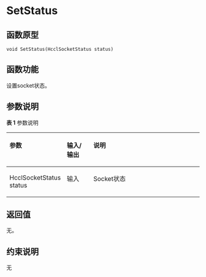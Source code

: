 # SetStatus 

## 函数原型<a name="zh-cn_topic_0000001929459142_section2124mcpsimp"></a>

```
void SetStatus(HcclSocketStatus status)
```

## 函数功能<a name="zh-cn_topic_0000001929459142_section2127mcpsimp"></a>

设置socket状态。

## 参数说明<a name="zh-cn_topic_0000001929459142_section2130mcpsimp"></a>

**表 1**  参数说明

<a name="zh-cn_topic_0000001929459142_table2132mcpsimp"></a>
<table><thead align="left"><tr id="zh-cn_topic_0000001929459142_row2139mcpsimp"><th class="cellrowborder" valign="top" width="28.71%" id="mcps1.2.4.1.1"><p id="zh-cn_topic_0000001929459142_p2141mcpsimp"><a name="zh-cn_topic_0000001929459142_p2141mcpsimp"></a><a name="zh-cn_topic_0000001929459142_p2141mcpsimp"></a>参数</p>
</th>
<th class="cellrowborder" valign="top" width="13.86%" id="mcps1.2.4.1.2"><p id="zh-cn_topic_0000001929459142_p2143mcpsimp"><a name="zh-cn_topic_0000001929459142_p2143mcpsimp"></a><a name="zh-cn_topic_0000001929459142_p2143mcpsimp"></a>输入/输出</p>
</th>
<th class="cellrowborder" valign="top" width="57.43000000000001%" id="mcps1.2.4.1.3"><p id="zh-cn_topic_0000001929459142_p2145mcpsimp"><a name="zh-cn_topic_0000001929459142_p2145mcpsimp"></a><a name="zh-cn_topic_0000001929459142_p2145mcpsimp"></a>说明</p>
</th>
</tr>
</thead>
<tbody><tr id="zh-cn_topic_0000001929459142_row2147mcpsimp"><td class="cellrowborder" valign="top" width="28.71%" headers="mcps1.2.4.1.1 "><p id="zh-cn_topic_0000001929459142_p2149mcpsimp"><a name="zh-cn_topic_0000001929459142_p2149mcpsimp"></a><a name="zh-cn_topic_0000001929459142_p2149mcpsimp"></a>HcclSocketStatus status</p>
</td>
<td class="cellrowborder" valign="top" width="13.86%" headers="mcps1.2.4.1.2 "><p id="zh-cn_topic_0000001929459142_p2151mcpsimp"><a name="zh-cn_topic_0000001929459142_p2151mcpsimp"></a><a name="zh-cn_topic_0000001929459142_p2151mcpsimp"></a>输入</p>
</td>
<td class="cellrowborder" valign="top" width="57.43000000000001%" headers="mcps1.2.4.1.3 "><p id="zh-cn_topic_0000001929459142_p2153mcpsimp"><a name="zh-cn_topic_0000001929459142_p2153mcpsimp"></a><a name="zh-cn_topic_0000001929459142_p2153mcpsimp"></a>Socket状态</p>
</td>
</tr>
</tbody>
</table>

## 返回值<a name="zh-cn_topic_0000001929459142_section2154mcpsimp"></a>

无。

## 约束说明<a name="zh-cn_topic_0000001929459142_section2157mcpsimp"></a>

无


